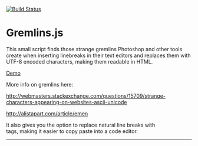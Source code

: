 [![Build Status](https://travis-ci.org/Automattic/_s.svg?branch=master)](https://travis-ci.org/Automattic/_s)

Gremlins.js
=================

This small script finds those strange gremlins Photoshop and other tools create when inserting linebreaks in their text editors and replaces them with UTF-8 encoded characters, making them readable in HTML. 

[Demo](https://cdn.rawgit.com/soulrelic616/gremlins_JS/master/index.html)

More info on gremlins here:

http://webmasters.stackexchange.com/questions/15709/strange-characters-appearing-on-websites-ascii-unicode

http://alistapart.com/article/emen

It also gives you the option to replace natural line breaks with <br> tags, making it easier to copy paste into a code editor.

---------------

